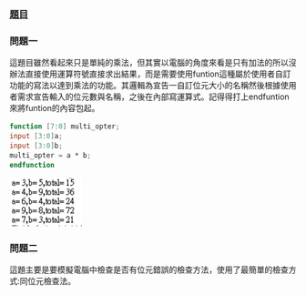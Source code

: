 ### [題目](https://github.com/stormteeth/verilog-#lab-8)
### 問題一
這題目雖然看起來只是單純的乘法，但其實以電腦的角度來看是只有加法的所以沒辦法直接使用運算符號直接求出結果，而是需要使用funtion這種屬於使用者自訂功能的寫法以達到乘法的功能。其邏輯為宣告一自訂位元大小的名稱然後根據使用者需求宣告輸入的位元數與名稱，之後在內部寫運算式。記得得打上endfuntion來將funtion的內容包起。
```verilog
function [7:0] multi_opter;
input [3:0]a;
input [3:0]b;
multi_opter = a * b;
endfunction
```
![](result/Lab8-1.png)
### 問題二
這題主要是要模擬電腦中檢查是否有位元錯誤的檢查方法，使用了最簡單的檢查方式:同位元檢查法。
